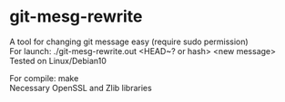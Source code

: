 # git-mesg-rewrite
A tool for changing git message easy (require sudo permission)\
For launch: ./git-mesg-rewrite.out <HEAD~? or hash> \<new message>\
Tested on Linux/Debian10

For compile: make\
Necessary OpenSSL and Zlib libraries
